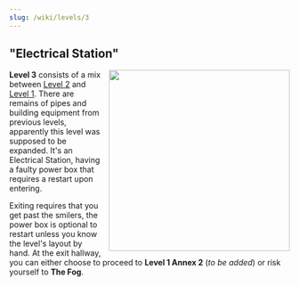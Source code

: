 ```yaml
---
slug: /wiki/levels/3
---
```


## "Electrical Station"

<div style="float:right; margin: 0px 0px 10px 10px">
 <img align="right" width="325" src="https://github.com/DavidJoacaRo/Budget-Docs/assets/32200281/7873f71a-73e1-4724-9c3a-130954c18069"/>
</div>

**Level 3** consists of a mix between [Level 2](/wiki/levels/2) and [Level 1](/wiki/levels/1). There are remains of pipes and building equipment from previous levels, apparently this level was supposed to be expanded. It's an Electrical Station, having a faulty power box that requires a restart upon entering.

Exiting requires that you get past the smilers, the power box is optional to restart unless you know the level's layout by hand.
At the exit hallway, you can either choose to proceed to **Level 1 Annex 2** (_to be added_) or risk yourself to **The Fog**.
